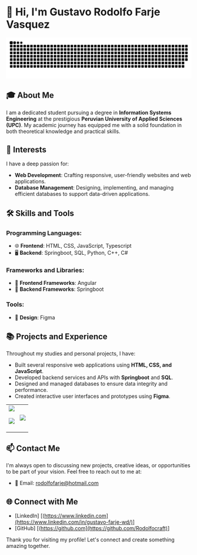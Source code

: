 
# 👋 Hi, I'm Gustavo Rodolfo Farje Vasquez
<div align="center">
  <img src="https://github.com/1999AZZAR/1999AZZAR/blob/readme/resources/img/grid-snake.svg"
       alt="snake" /></a>
</div>

## 🎓 About Me
I am a dedicated student pursuing a degree in **Information Systems Engineering** at the prestigious **Peruvian University of Applied Sciences (UPC)**. My academic journey has equipped me with a solid foundation in both theoretical knowledge and practical skills.

## 🌟 Interests
I have a deep passion for:
- **Web Development**: Crafting responsive, user-friendly websites and web applications.
- **Database Management**: Designing, implementing, and managing efficient databases to support data-driven applications.

## 🛠️ Skills and Tools
### Programming Languages:
- 🌐 **Frontend**: HTML, CSS, JavaScript, Typescript
- 🖥️ **Backend**: Springboot, SQL, Python, C++, C#

### Frameworks and Libraries:
- 🔧 **Frontend Frameworks**: Angular
- 🔨 **Backend Frameworks**: Springboot

### Tools:
- 🎨 **Design**: Figma

## 📚 Projects and Experience
Throughout my studies and personal projects, I have:
- Built several responsive web applications using **HTML, CSS, and JavaScript**.
- Developed backend services and APIs with **Springboot** and **SQL**.
- Designed and managed databases to ensure data integrity and performance.
- Created interactive user interfaces and prototypes using **Figma**.
  
<p display="flex" align="center" >
<table justify-content="center" align="center">
<tr border="1 p" align="center">
<td width="50%">
  <img  align="left" width="100%" margin="10px" src="https://github-readme-stats.vercel.app/api?username=Rodolfocraft&theme=dark&show_icons=true&count_private=true" />
  <br></br>
  <img align="right" width="100%" margin="10px" src="https://github-readme-streak-stats.herokuapp.com/?user=Rodolfocraft&theme=dark&hide_border=false" /> 
    <br></br>
</td>
<td>
<img align-self="center" margin="10px" src="https://github-readme-stats.anuraghazra1.vercel.app/api/top-langs/?username=Rodolfocraft&theme=dark&hide_border=false&no-bg=true&no-frame=true&langs_count=10"/>
</td>
</tr>
</table>
</p>

## 📫 Contact Me
I'm always open to discussing new projects, creative ideas, or opportunities to be part of your vision. Feel free to reach out to me at:
- 📧 Email: [rodolfofarje@hotmail.com](mailto:rodolfofarje@hotmail.com)

## 🌐 Connect with Me
- [LinkedIn] [(https://www.linkedin.com](https://www.linkedin.com/in/gustavo-farje-wd/)]
- [GitHub] [(https://github.com](https://github.com/Rodolfocraft)]

Thank you for visiting my profile! Let's connect and create something amazing together.

